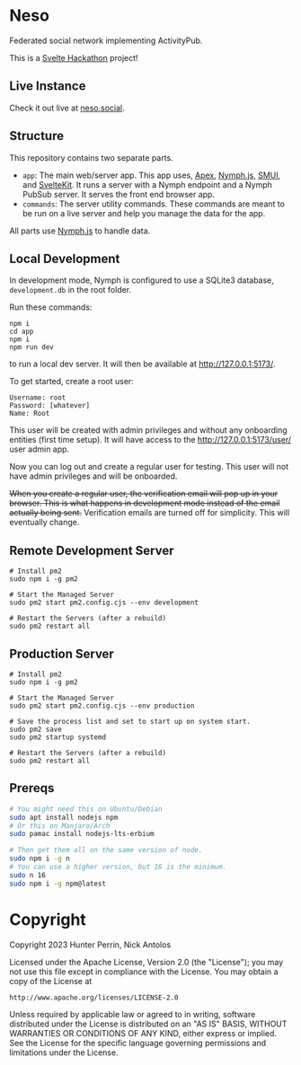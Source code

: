 # Neso

Federated social network implementing ActivityPub.

This is a [Svelte Hackathon](https://hack.sveltesociety.dev/) project!

## Live Instance

Check it out live at [neso.social](https://neso.social/).

## Structure

This repository contains two separate parts.

- `app`: The main web/server app.
  This app uses, [Apex](https://www.npmjs.com/package/activitypub-express), [Nymph.js](https://nymph.io), [SMUI](https://sveltematerialui.com/), and [SvelteKit](https://kit.svelte.dev/). It runs a server with a Nymph endpoint and a Nymph PubSub server. It serves the front end browser app.
- `commands`: The server utility commands.
  These commands are meant to be run on a live server and help you manage the data for the app.

All parts use [Nymph.js](https://nymph.io/) to handle data.

## Local Development

In development mode, Nymph is configured to use a SQLite3 database, `development.db` in the root folder.

Run these commands:

```
npm i
cd app
npm i
npm run dev
```

to run a local dev server. It will then be available at http://127.0.0.1:5173/.

To get started, create a root user:

```
Username: root
Password: [whatever]
Name: Root
```

This user will be created with admin privileges and without any onboarding entities (first time setup). It will have access to the http://127.0.0.1:5173/user/ user admin app.

Now you can log out and create a regular user for testing. This user will not have admin privileges and will be onboarded.

~~When you create a regular user, the verification email will pop up in your browser. This is what happens in development mode instead of the email actually being sent.~~ Verification emails are turned off for simplicity. This will eventually change.

## Remote Development Server

```
# Install pm2
sudo npm i -g pm2

# Start the Managed Server
sudo pm2 start pm2.config.cjs --env development

# Restart the Servers (after a rebuild)
sudo pm2 restart all
```

## Production Server

```
# Install pm2
sudo npm i -g pm2

# Start the Managed Server
sudo pm2 start pm2.config.cjs --env production

# Save the process list and set to start up on system start.
sudo pm2 save
sudo pm2 startup systemd

# Restart the Servers (after a rebuild)
sudo pm2 restart all
```

## Prereqs

```sh
# You might need this on Ubuntu/Debian
sudo apt install nodejs npm
# Or this on Manjaro/Arch
sudo pamac install nodejs-lts-erbium

# Then get them all on the same version of node.
sudo npm i -g n
# You can use a higher version, but 16 is the minimum.
sudo n 16
sudo npm i -g npm@latest
```

# Copyright

Copyright 2023 Hunter Perrin, Nick Antolos

Licensed under the Apache License, Version 2.0 (the "License");
you may not use this file except in compliance with the License.
You may obtain a copy of the License at

    http://www.apache.org/licenses/LICENSE-2.0

Unless required by applicable law or agreed to in writing, software
distributed under the License is distributed on an "AS IS" BASIS,
WITHOUT WARRANTIES OR CONDITIONS OF ANY KIND, either express or implied.
See the License for the specific language governing permissions and
limitations under the License.
